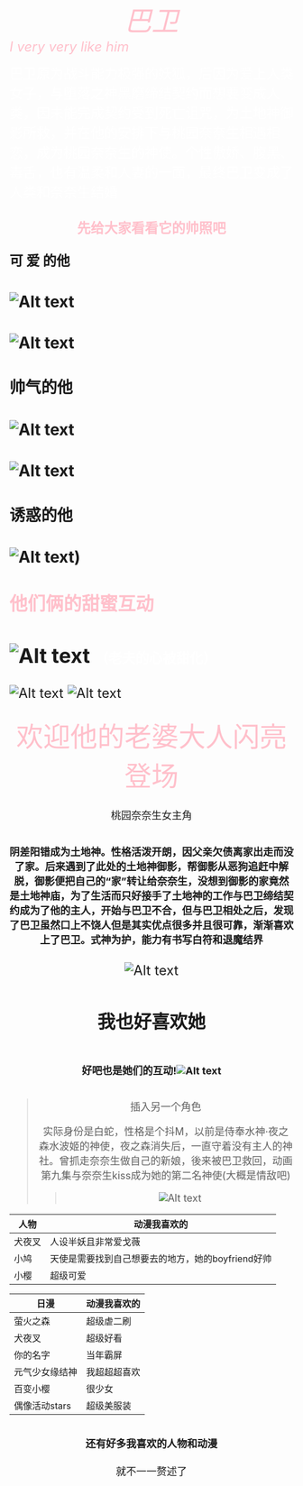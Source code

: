*<div align='center'>
<font size=10 color=pink>巴卫</font></div><font size=5 color=pink>I very very like him</font>*

<font size=5 color=white>巴卫原为战斗能力极强的妖狐，后因为爱上人类女子，与堕落之神黑磨缔结契约而想要变成人类，因未能完成契约受到死亡诅咒，为土地神御影所救，并在他的安排下与桃园奈奈生相遇相恋，成为桃园奈奈生的神使。个性傲娇、腹黑、毒舌，也有温柔和人妻的一面，最终巴卫变成了人类和奈奈生结婚</font>
## <div align='center' ><font size=5 color=pink>先给大家看看它的帅照吧</font>
### <font size=5>可 爱 的他
###  ![Alt text](jhk-1700917910359.jpg.jpg)
###  ![Alt text](923c21eb6768bb1d69ab6948b8f637e3.gif)
### 帅气的他
###   ![Alt text](3668c911c4ecbf99a61b51a12fd57c47.jpeg)
### ![Alt text](af7b3aece2ee0feefdb27b66416614df-1.jpeg)
### 诱惑的他
###    ![Alt text](583d0c23c0824be16ba3fc6340941149.jpeg))
### <font size=6 color=pink>他们俩的甜蜜互动</font>
## ![Alt text](a407917c2929905fc64c693b3ca6b7d2-1.gif) <font size=5 color=white>（老夫的心被甜化）</font>
![Alt text](43de01fc45e2c557164b219357bef697.gif)
![Alt text](e2dde49787cd026a90c5c435400ce4c7.gif)

<div align='center' ><font size=10 color=pink>欢迎他的老婆大人闪亮登场</font>


<font size=4>桃园奈奈生女主角
### 阴差阳错成为土地神。性格活泼开朗，因父亲欠债离家出走而没了家。后来遇到了此处的土地神御影，帮御影从恶狗追赶中解脱，御影便把自己的“家”转让给奈奈生，没想到御影的家竟然是土地神庙，为了生活而只好接手了土地神的工作与巴卫缔结契约成为了他的主人，开始与巴卫不合，但与巴卫相处之后，发现了巴卫虽然口上不饶人但是其实优点很多并且很可靠，渐渐喜欢上了巴卫。式神为护，能力有书写白符和退魔结界</font>
![Alt text](<屏幕截图 2023-11-25 235605.png>)
## <font size=6>我也好喜欢她


### <font size=4>好吧也是她们的互动!![Alt text](340463328296f1d3712ba0664f8b0eef.gif)
> 插入另一个角色
> 
> 实际身份是白蛇，性格是个抖M，以前是侍奉水神·夜之森水波姬的神使，夜之森消失后，一直守着没有主人的神社。曾抓走奈奈生做自己的新娘，後来被巴卫救回，动画第九集与奈奈生kiss成为她的第二名神使(大概是情敌吧)
>>![Alt text](<屏幕截图 2023-11-25 235258.png>)
 </style>



|人物 | 动漫我喜欢的 |
| --- | ------------ |
|犬夜叉|人设半妖且非常爱戈薇|
|小鸠|天使是需要找到自己想要去的地方，她的boyfriend好帅|
小樱|超级可爱

| 日漫 | 动漫我喜欢的 |
| --- | ------------ |
|萤火之森|超级虐二刷|
犬夜叉 |超级好看
你的名字|当年霸屏
元气少女缘结神|我超超超喜欢
百变小樱|很少女
偶像活动stars|超级美服装





##  <font size=4>还有好多我喜欢的人物和动漫
 就不一一赘述了</font>











